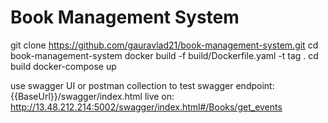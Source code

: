 # Book Management System

git clone https://github.com/gauravlad21/book-management-system.git
cd book-management-system
docker build -f build/Dockerfile.yaml -t tag .
cd build
docker-compose up

use swagger UI or postman collection to test
swagger endpoint: {{BaseUrl}}/swagger/index.html
live on: http://13.48.212.214:5002/swagger/index.html#/Books/get_events